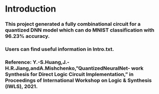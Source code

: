 # Introduction
### This project generated a fully combinational circuit for a quantized DNN model which can do MNIST classification with 96.23% accuracy.
### Users can find useful information in Intro.txt.
### Reference: Y.-S.Huang,J.-H.R.Jiang,andA.Mishchenko,”QuantizedNeuralNet- work Synthesis for Direct Logic Circuit Implementation,” in Proceedings of International Workshop on Logic & Synthesis (IWLS), 2021.
